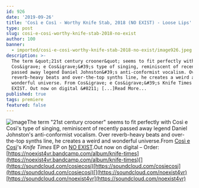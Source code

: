 ```yaml
---
id: 926
date: '2019-09-26'
title: 'Così e Così - Worthy Knife Stab, 2018 (NO EXIST) - Loose Lips'
type: post
slug: cosi-e-cosi-worthy-knife-stab-2018-no-exist
author: 100
banner:
  - imported/cosi-e-cosi-worthy-knife-stab-2018-no-exist/image926.jpeg
description: >-
  The term &quot;21st century crooner&quot; seems to fit perfectly with
  Cos&igrave; e Cos&igrave;&#39;s type of singing, reminiscent of recently
  passed away legend Daniel Johnston&#39;s anti-conformist vocalism. Over
  reverb-heavy beats and over-the-top synths line, he creates a weird and
  wonderful universe. From Cos&igrave; e Cos&igrave;&#39;s Knife Times EP on NO
  EXIST. Out now on digital &#8211; [...]Read More...
published: true
tags: premiere
featured: false
---
```

![image](../imported/cosi-e-cosi-worthy-knife-stab-2018-no-exist/image926.jpeg)The term "21st century crooner" seems to fit perfectly with Così e Così's type of singing, reminiscent of recently passed away legend Daniel Johnston's anti-conformist vocalism. Over reverb-heavy beats and over-the-top synths line, he creates a weird and wonderful universe.From [Così e Così](https://cosiecosi.bandcamp.com/)'s _Knife Times_ EP on [NO EXIST](https://noexist4vr.com/).Out now on digital – Order: [](https://noexist4vr.bandcamp.com/album/knife-times)[https://noexist4vr.bandcamp.com/album/knife-times](https://noexist4vr.bandcamp.com/album/knife-times)[](https://soundcloud.com/cosiecosi)[https://soundcloud.com/cosiecosi](https://soundcloud.com/cosiecosi)[](https://soundcloud.com/noexist4vr)[https://soundcloud.com/noexist4vr](https://soundcloud.com/noexist4vr)